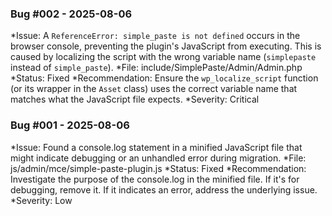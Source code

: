 ### Bug #002 - 2025-08-06
*Issue: A `ReferenceError: simple_paste is not defined` occurs in the browser console, preventing the plugin's JavaScript from executing. This is caused by localizing the script with the wrong variable name (`simplepaste` instead of `simple_paste`).
*File: include/SimplePaste/Admin/Admin.php
*Status: Fixed
*Recommendation: Ensure the `wp_localize_script` function (or its wrapper in the `Asset` class) uses the correct variable name that matches what the JavaScript file expects.
*Severity: Critical

### Bug #001 - 2025-08-06
*Issue: Found a console.log statement in a minified JavaScript file that might indicate debugging or an unhandled error during migration.
*File: js/admin/mce/simple-paste-plugin.js
*Status: Fixed
*Recommendation: Investigate the purpose of the console.log in the minified file. If it's for debugging, remove it. If it indicates an error, address the underlying issue.
*Severity: Low
